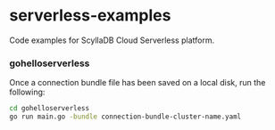 # serverless-examples
Code examples for ScyllaDB Cloud Serverless platform.

### gohelloserverless

Once a connection bundle file has been saved on a local disk, run the following:

```bash
cd gohelloserverless
go run main.go -bundle connection-bundle-cluster-name.yaml
```
